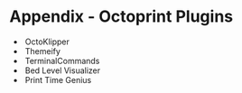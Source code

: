 # Appendix - Octoprint Plugins

- ​	OctoKlipper
- ​	Themeify
- ​	TerminalCommands
- ​	Bed Level Visualizer
- ​	Print Time Genius

